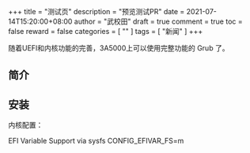 +++
title = "测试页"
description = "预览测试PR"
date = 2021-07-14T15:20:00+08:00
author = "武校田"
draft = true
comment = true
toc = false
reward = false
categories = [
  ""
]
tags = [
  "新闻"
]
+++

随着UEFI和内核功能的完善，3A5000上可以使用完整功能的 Grub 了。

<!--more-->

## 简介

## 安装

内核配置：

<M> EFI Variable Support via sysfs
CONFIG_EFIVAR_FS=m
